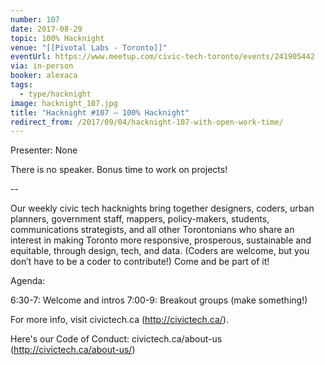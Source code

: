 ```yaml
---
number: 107
date: 2017-08-29
topic: 100% Hacknight
venue: "[[Pivotal Labs - Toronto]]"
eventUrl: https://www.meetup.com/civic-tech-toronto/events/241905442
via: in-person
booker: alexaca
tags:
  - type/hacknight
image: hacknight_107.jpg
title: "Hacknight #107 – 100% Hacknight"
redirect_from: /2017/09/04/hacknight-107-with-open-work-time/
---
```


Presenter: None

There is no speaker. Bonus time to work on projects!

--

Our weekly civic tech hacknights bring together designers, coders, urban planners, government staff, mappers, policy-makers, students, communications strategists, and all other Torontonians who share an interest in making Toronto more responsive, prosperous, sustainable and equitable, through design, tech, and data. (Coders are welcome, but you don’t have to be a coder to contribute!) Come and be part of it!

Agenda:

6:30-7: Welcome and intros
7:00-9: Breakout groups (make something!)

For more info, visit civictech.ca (http://civictech.ca/).

Here's our Code of Conduct: civictech.ca/about-us (http://civictech.ca/about-us/)